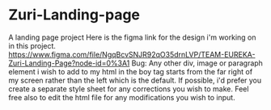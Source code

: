 # Zuri-Landing-page
A landing page project
Here is the figma link for the design i'm working on in this project.
https://www.figma.com/file/NgqBcvSNJR92qO35drnLVP/TEAM-EUREKA-Zuri-Landing-Page?node-id=0%3A1
Bug: Any other div, image or paragraph element i wish to add to my html in the boy tag starts from the far right of my screen rather than the left which is the default.
If possible, i'd prefer you create a separate style sheet for any corrections you wish to make.
Feel free also to edit the html file for any modifications you wish to input.
